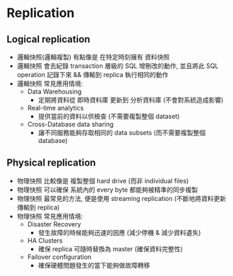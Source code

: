 # Replication

## Logical replication

- 邏輯快照(邏輯複製) 有點像是 在特定時刻擁有 資料快照
- 邏輯快照 會去紀錄 transaction 層級的 SQL 增刪改的動作, 並且將此 SQL operation 記錄下來 && 傳輸到 replica 執行相同的動作
- 邏輯快照 常見應用情境:
  - Data Warehousing
    - 定期將資料從 即時資料庫 更新到 分析資料庫 (不會對系統造成影響)
  - Real-time analytics
    - 提供當前的資料以供檢查 (不需要複製整個 dataset)
  - Cross-Database data sharing
    - 讓不同服務能夠存取相同的 data subsets (而不需要複製整個 database)

## Physical replication

- 物理快照 比較像是 複製整個 hard drive (而非 individual files)
- 物理快照 可以確保 系統內的 every byte 都能夠被精準的同步複製
- 物理快照 最常見的方法, 便是使用 streaming replication (不斷地將資料更新傳輸到 replica)
- 物理快照 常見應用情境:
  - Disaster Recovery
    - 發生故障的時候能夠迅速的因應 (減少停機 & 減少資料遺失)
  - HA Clusters
    - 確保 replica 可隨時替換為 master (確保資料完整性)
  - Failover configuration
    - 確保硬體問題發生的當下能夠做故障轉移
